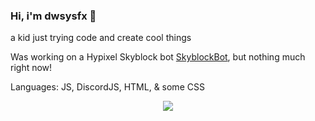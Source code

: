 ### Hi, i'm dwsysfx 👋
a kid just trying code and create cool things<br>

Was working on a Hypixel Skyblock bot  [SkyblockBot](https://github.com/Cloudseyy/SkyblockBot), but nothing much right now!

Languages: JS, DiscordJS, HTML, & some CSS

<p align="center"><img src="https://github-readme-stats.vercel.app/api?username=dwsysfx&show_icons=true&layout=compact&theme=dark" /></p>
